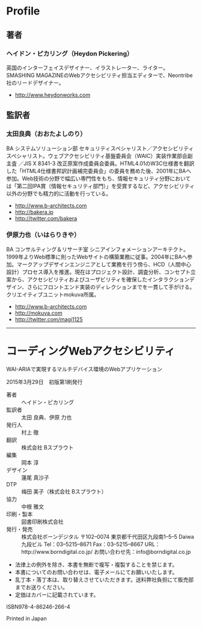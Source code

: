 # Profile

## 著者

### ヘイドン・ピカリング（Heydon Pickering）

英国のインターフェイスデザイナー、イラストレーター、ライター。SMASHING MAGAZINEのWebアクセシビリティ担当エディターで、Neontribe社のリードデザイナー。

- http://www.heydonworks.com

## 監訳者

### 太田良典（おおたよしのり）

BA システムソリューション部 セキュリティスペシャリスト／アクセシビリティスペシャリスト。ウェブアクセシビリティ基盤委員会（WAIC）実装作業部会副主査 ／JIS X 8341-3 改正原案作成委員会委員。HTML4.01のW3C仕様書を翻訳した「HTML4仕様書邦訳計画補完委員会」の委員を務めた後、2001年にBAへ参加。Web技術の分野で幅広い専門性をもち、情報セキュリティ分野においては「第二回IPA賞（情報セキュリティ部門）」を受賞するなど、アクセシビリティ以外の分野でも精力的に活動を行っている。

- http://www.b-architects.com
- http://bakera.jp
- http://twitter.com/bakera

### 伊原力也（いはらりきや）

BA コンサルティング＆リサーチ室 シニアインフォメーションアーキテクト。1999年よりWeb標準に則ったWebサイトの構築業務に従事。2004年にBAへ参加。マークアップデザインエンジニアとして業務を行う傍ら、HCD（人間中心設計）プロセス導入を推進。現在はプロジェクト設計、調査分析、コンセプト立案から、アクセシビリティおよびユーザビリティを確保したインタラクションデザイン、さらにフロントエンド実装のディレクションまでを一貫して手がける。クリエイティブユニットmokuva所属。

- http://www.b-architects.com
- http://mokuva.com
- http://twitter.com/magi1125

---
# コーディングWebアクセシビリティ
WAI-ARIAで実現するマルチデバイス環境のWebアプリケーション

2015年3月29日　初版第1刷発行

<dl>
<dt>著者</dt><dd>ヘイドン・ピカリング</dd>
<dt>監訳者</dt><dd>太田 良典、伊原 力也</dd>
<dt>発行人</dt><dd>村上 徹</dd>
<dt>翻訳</dt><dd>株式会社 Bスプラウト</dd>
<dt>編集</dt><dd>岡本 淳</dd>
<dt>デザイン</dt><dd>蓮尾 真沙子</dd>
<dt>DTP</dt><dd>梅田 美子（株式会社 Bスプラウト）</dd>
<dt>協力</dt><dd>中根 雅文</dd>
<dt>印刷・製本</dt><dd>図書印刷株式会社</dd>
<dt>発行・発売</dt>
<dd>株式会社ボーンデジタル  
〒102–0074 東京都千代田区九段南1–5–5 Daiwa 九段ビル  
Tel：03–5215–8671  
Fax：03–5215–8667  
URL：http://www.borndigital.co.jp/  
お問い合わせ先：info@borndigital.co.jp
</dd>
</dl>

- 法律上の例外を除き、本書を無断で複写・複製することを禁じます。
- 本書についてのお問い合わせは、電子メールにてお願いいたします。
- 乱丁本・落丁本は、取り替えさせていただきます。送料弊社負担にて販売部までお送りください。
- 定価はカバーに記載されています。

ISBN978-4-86246-266-4

Printed in Japan

